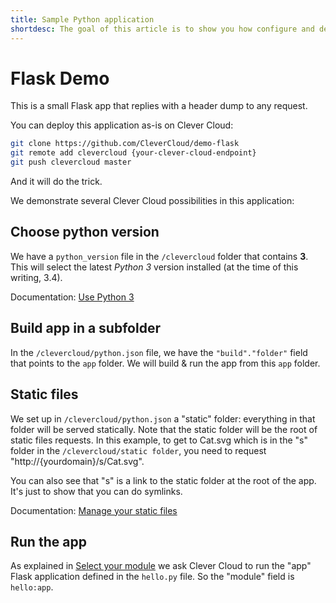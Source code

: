 ```yaml
---
title: Sample Python application
shortdesc: The goal of this article is to show you how configure and deploy a simple Flask application on Clever Cloud.
---
```


# Flask Demo

This is a small Flask app that replies with a header dump to any request. 

You can deploy this application as-is on Clever Cloud:

```bash
git clone https://github.com/CleverCloud/demo-flask
git remote add clevercloud {your-clever-cloud-endpoint}
git push clevercloud master
```

And it will do the trick.

We demonstrate several Clever Cloud possibilities in this application:

## Choose python version

We have a `python_version` file in the `/clevercloud` folder that contains **3**.
This will select the latest *Python 3* version installed (at the time of this writing, 3.4).

Documentation: [Use Python 3](https://www.clever-cloud.com/doc/python/python_apps/#use-python-3)

## Build app in a subfolder

In the `/clevercloud/python.json` file, we have the `"build"."folder"` field that points to the `app` folder.
We will build & run the app from this `app` folder.


## Static files

We set up in `/clevercloud/python.json` a "static" folder: everything in that folder will be served statically.
Note that the static folder will be the root of static files requests. In this example, to get to Cat.svg which is in
the "s" folder in the `/clevercloud/static folder`, you need to request "http://{yourdomain}/s/Cat.svg".

You can also see that "s" is a link to the static folder at the root of the app. It's just to show that you can do symlinks.

Documentation: [Manage your static files](https://www.clever-cloud.com/doc/python/python_apps/#manage-your-static-files)

## Run the app

As explained in [Select your module](https://www.clever-cloud.com/doc/python/python_apps/#select-your-module) 
we ask Clever Cloud to run the "app" Flask application defined in the `hello.py` file. So the "module" field is `hello:app`.